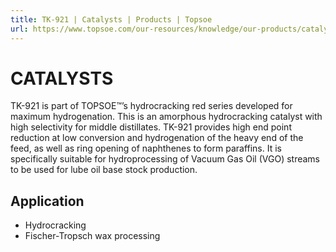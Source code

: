```yaml
---
title: TK-921 | Catalysts | Products | Topsoe
url: https://www.topsoe.com/our-resources/knowledge/our-products/catalysts/tk-921#main-content
---
```


# CATALYSTS

TK-921 is part of TOPSOE™’s hydrocracking red series developed for maximum hydrogenation. This is an amorphous hydrocracking catalyst with high selectivity for middle distillates. TK-921 provides high end point reduction at low conversion and hydrogenation of the heavy end of the feed, as well as ring opening of naphthenes to form paraffins. It is specifically suitable for hydroprocessing of Vacuum Gas Oil (VGO) streams to be used for lube oil base stock production.

## Application

- Hydrocracking
- Fischer-Tropsch wax processing
